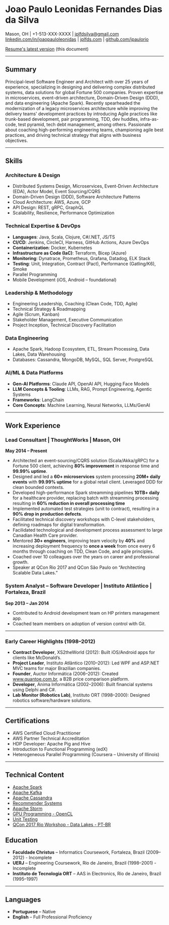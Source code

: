 # Joao Paulo Leonidas Fernandes Dias da Silva  
Mason, OH | +1-513-XXX-XXXX | jplfdsilva@gmail.com  
[linkedin.com/in/joaopauloleonidas](https://linkedin.com/in/joaopauloleonidas) | [jplfds.com](https://jplfds.com) | [github.com/jpaulorio](https://github.com/jpaulorio)

[Resume's latest version](https://jpaulorio.github.io/resume/JP_Silva_Resume.pdf) (this document)

---

## Summary

Principal-level Software Engineer and Architect with over 25 years of experience, specializing in designing and delivering complex distributed systems, data solutions for global Fortune 500 companies. Proven expertise in microservices, event-driven architecture, Domain-Driven Design (DDD), and data engineering (Apache Spark). Recently spearheaded the modernization of a legacy microservices architecture while improving the delivery teams' development practices by introducing Agile practices like trunk-based development, pair programming, TDD, dev huddles, infra-as-code, test pyramid, tech debt management, among others. Passionate about coaching high-performing engineering teams, championing agile best practices, and driving technical strategy that aligns with business objectives.

---

## Skills

### Architecture & Design
- Distributed Systems Design, Microservices, Event-Driven Architecture (EDA), Actor Model, Event Sourcing/CQRS
- Domain-Driven Design (DDD), Software Architecture Patterns
- Cloud Architecture: AWS, Azure, GCP
- API Design: REST, gRPC, GraphQL
- Scalability, Resilience, Performance Optimization

### Technical Expertise & DevOps
- **Languages**: Java, Scala, Clojure, C#/.NET, JS/TS
- **CI/CD**: Jenkins, CircleCI, Harness, GitHub Actions, Azure DevOps
- **Containerization**: Docker, Kubernetes
- **Infrastructure as Code (IaC)**: Terraform, Bicep (Azure)
- **Monitoring**: Dynatrace, Prometheus, Grafana, Datadog, ELK Stack
- **Testing**: Unit, Integration, Contract (Pact), Performance (Gatling/K6), Smoke
- Parallel Programming
- Mobile Development (iOS, Android – foundational)

### Leadership & Methodology
- Engineering Leadership, Coaching (Clean Code, TDD, Agile)
- Technical Strategy & Roadmapping
- Agile (Scrum, Kanban)
- Stakeholder Management, Executive Communication
- Project Inception, Technical Discovery Facilitation

### Data Engineering
- Apache Spark, Hadoop Ecosystem, ETL, Stream Processing, Data Lakes, Data Warehousing
- Databases: Cassandra, MongoDB, MySQL, SQL Server, PostgreSQL

### AI/ML & Data Platforms
- **Gen-AI Platforms**: Claude API, OpenAI API, Hugging Face Models
- **LLM Concepts & Tooling**: LLMs, RAG, Prompt Engineering, Agentic Systems
- **Frameworks**: LangChain
- **Core Concepts**: Machine Learning, Neural Networks, LLMs/GenAI

---

## Work Experience

### **Lead Consultant** | ThoughtWorks | Mason, OH  
**May 2014 – Present**

- Architected an event-sourcing/CQRS solution (Scala/Akka/gRPC) for a Fortune 500 client, achieving **80% improvement** in response time and **99.99% uptime**.
- Designed and led a **60+ microservices** system processing **20M+ daily events** with **99.99% uptime** for a global retail client. Leveraged DDD for clean bounded contexts.
- Developed high-performance Spark streamming pipelines **10TB+ daily** for a healthcare provider, replacing batch with streamming processing resulting in **60% reduction in overall processing time**
- Implemented automated test strategies (unit to contract), resulting in a **90% drop in production defects**.
- Facilitated technical discovery workshops with C-level stakeholders, defining roadmaps for digital transformation.
- Facilidated technological and development process assessment to large Canadian Health Care provider.
- Mentored **30+ engineers**, improving team velocity by **40%** and increasing deployment frequency to **once a week** from once every 6 months through coaching on TDD, Clean Code, and agile principles.
- Coached over 10 colleagues over the years on career and professional growth.
- Speaker at QCon Rio 2017 and QCon São Paulo on “Architecting Scalable Data Lakes.”

### **System Analyst – Software Developer** | Instituto Atlântico | Fortaleza, Brazil  
**Sep 2013 – Jan 2014**  
- Contributed to Android development team on HP printers management app.  
- Coached team members on adoption of version control with Git.

---

### **Early Career Highlights (1998–2012)**

- **Contract Developer**, XS2theWorld (2012): Built iOS/Android apps for clients like McDonald’s.
- **Project Leader**, Instituto Atlântico (2010–2012): Led WPF and ASP.NET MVC teams for major Brazilian companies.
- **Founder**, Auctor Informática (2006–2012): Created www.quantoe.com.br, a B2B price comparison platform.
- **Developer**, Anima Informática (2002–2006): Built financial systems using Delphi and C#.
- **Lab Monitor (Robotics Lab)**, Instituto ORT (1998–2000): Designed robotics software/hardware solutions.

---

## Certifications

- AWS Certified Cloud Practitioner  
- AWS Partner Technical Accreditation  
- HDP Developer: Apache Pig and Hive  
- Introduction to Functional Programming (edX)  
- Heterogeneous Parallel Programming (Coursera – University of Illinois)

---

## Technical Content

- [Apache Spark](https://pt.slideshare.net/slideshow/apache-spark-intro-237112555/237112555?_gl=1*1wwju08*_gcl_au*MzQ1OTI1OTU2LjE3NDM5NDc1ODY.)
- [Apache Kafka](https://www.slideshare.net/slideshow/kafka-basics/237110884)
- [Apache Cassandra](https://www.slideshare.net/slideshow/query-driven-development/78218074)
- [Recommender Systems](https://www.slideshare.net/slideshow/recommender-systems-52718571/52718571)
- [Apache Storm](https://www.slideshare.net/JooPauloLeonidasFern/apache-storm-basics)
- [GPU Programming - OpenCL](https://www.slideshare.net/slideshow/opencl-heterogeneous-parallel-computing/52435001)
- [Unit Testing](https://www.slideshare.net/slideshow/unit-testing-basics-52434530/52434530)
- [QCon 2017 Rio Workshop - Data Lakes - PT-BR](https://pt.slideshare.net/slideshow/qcon-rio-2015-data-lakes-workshop/52430448?_gl=1*1cv7tzx*_gcl_au*MzQ1OTI1OTU2LjE3NDM5NDc1ODY.)

## Education

- **Faculdade Christus** – Informatics Coursework, Fortaleza, Brazil (2009–2012) - Incomplete
- **UERJ** – Engineering Coursework, Rio de Janeiro, Brazil (1998–2001) - Incomplete  
- **Instituto de Tecnologia ORT** – AAS in Electronics, Rio de Janeiro, Brazil (1995–1997)

---

## Languages

- **Portuguese** – Native  
- **English** – Full Professional Proficiency
